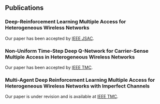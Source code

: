 ## Publications
### Deep-Reinforcement Learning Multiple Access for Heterogeneous Wireless Networks
Our paper has been accepted by [IEEE JSAC](https://ieeexplore.ieee.org/document/8665952).
### Non-Uniform Time-Step Deep Q-Network for Carrier-Sense Multiple Access in Heterogeneous Wireless Networks
Our paper has been accepted by [IEEE TMC](https://ieeexplore.ieee.org/abstract/document/9079169).
### Multi-Agent Deep Reinforcement Learning Multiple Access for Heterogeneous Wireless Networks with Imperfect Channels
Our paper is under revision and is available at [IEEE TMC](https://ieeexplore.ieee.org/stamp/stamp.jsp?arnumber=9351684). 
